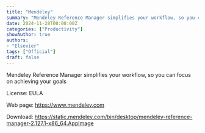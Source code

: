 ```yaml
---
title: "Mendeley"
summary: "Mendeley Reference Manager simplifies your workflow, so you can focus on achieving your goals"
date: 2024-11-28T00:00:00Z
categories: ["Productivity"]
showAuthor: true
authors:
- "Elsevier"
tags: ["Official"]
draft: false
---
```


Mendeley Reference Manager simplifies your workflow, so you can focus on achieving your goals

License: EULA

Web page: <https://www.mendeley.com>  

Download: <https://static.mendeley.com/bin/desktop/mendeley-reference-manager-2.127.1-x86_64.AppImage>
